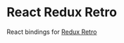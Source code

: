 React Redux Retro
======

React bindings for [Redux Retro](https://github.com/bencompton/react-redux-retro/)
